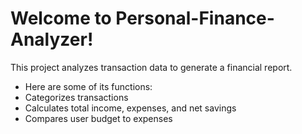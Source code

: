 # Welcome to Personal-Finance-Analyzer!

This project analyzes transaction data to generate a financial report.
- Here are some of its functions:
- Categorizes transactions
- Calculates total income, expenses, and net savings
- Compares user budget to expenses
